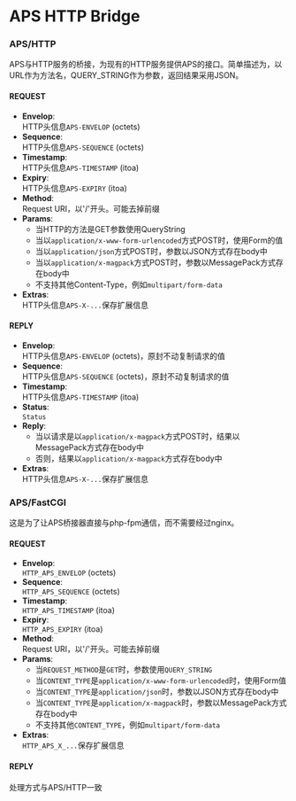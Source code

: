 # APS HTTP Bridge

### APS/HTTP

APS与HTTP服务的桥接，为现有的HTTP服务提供APS的接口。简单描述为，以URL作为方法名，QUERY_STRING作为参数，返回结果采用JSON。

#### REQUEST

  * **Envelop**:  
    HTTP头信息`APS-ENVELOP` (octets)
  * **Sequence**:  
    HTTP头信息`APS-SEQUENCE` (octets)
  * **Timestamp**:  
    HTTP头信息`APS-TIMESTAMP` (itoa)
  * **Expiry**:  
    HTTP头信息`APS-EXPIRY` (itoa)
  * **Method**:  
    Request URI，以'/'开头。可能去掉前缀
  * **Params**:  
    * 当HTTP的方法是GET参数使用QueryString
    * 当以`application/x-www-form-urlencoded`方式POST时，使用Form的值
    * 当以`application/json`方式POST时，参数以JSON方式存在body中
    * 当以`application/x-magpack`方式POST时，参数以MessagePack方式存在body中
    * 不支持其他Content-Type，例如`multipart/form-data`
  * **Extras**:  
    HTTP头信息`APS-X-...`保存扩展信息

#### REPLY

  * **Envelop**:  
    HTTP头信息`APS-ENVELOP` (octets)，原封不动复制请求的值
  * **Sequence**:  
    HTTP头信息`APS-SEQUENCE` (octets)，原封不动复制请求的值
  * **Timestamp**:  
    HTTP头信息`APS-TIMESTAMP` (itoa)
  * **Status**:  
    `Status`
  * **Reply**:  
    * 当以请求是以`application/x-magpack`方式POST时，结果以MessagePack方式存在body中
    * 否则，结果以`application/x-magpack`方式存在body中
  * **Extras**:  
    HTTP头信息`APS-X-...`保存扩展信息

### APS/FastCGI

这是为了让APS桥接器直接与php-fpm通信，而不需要经过nginx。

#### REQUEST

  * **Envelop**:  
    `HTTP_APS_ENVELOP` (octets)
  * **Sequence**:  
    `HTTP_APS_SEQUENCE` (octets)
  * **Timestamp**:  
    `HTTP_APS_TIMESTAMP` (itoa)
  * **Expiry**:  
    `HTTP_APS_EXPIRY` (itoa)
  * **Method**:  
    Request URI，以'/'开头。可能去掉前缀
  * **Params**:  
    * 当`REQUEST_METHOD`是`GET`时，参数使用`QUERY_STRING`
    * 当`CONTENT_TYPE`是`application/x-www-form-urlencoded`时，使用Form值
    * 当`CONTENT_TYPE`是`application/json`时，参数以JSON方式存在body中
    * 当`CONTENT_TYPE`是`application/x-magpack`时，参数以MessagePack方式存在body中
    * 不支持其他`CONTENT_TYPE`，例如`multipart/form-data`
  * **Extras**:  
    `HTTP_APS_X_...`保存扩展信息

#### REPLY

处理方式与APS/HTTP一致
